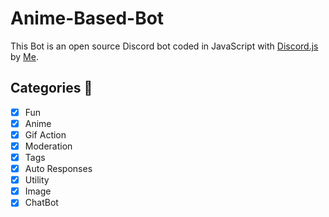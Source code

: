 # Anime-Based-Bot

This Bot is an open source Discord bot coded in JavaScript with [Discord.js](https://discord.js.org) by [Me](https://github.com/Drago-dev24).  

## Categories 📑
- [x] Fun
- [x] Anime
- [x] Gif Action
- [x] Moderation
- [x] Tags
- [x] Auto Responses
- [x] Utility
- [X] Image
- [X] ChatBot
